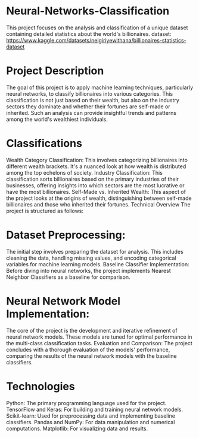 # Neural-Networks-Classification
This project focuses on the analysis and classification of a unique dataset containing detailed statistics about the world's billionaires.
dataset: https://www.kaggle.com/datasets/nelgiriyewithana/billionaires-statistics-dataset

# Project Description
The goal of this project is to apply machine learning techniques, particularly neural networks, to classify billionaires into various categories. This classification is not just based on their wealth, but also on the industry sectors they dominate and whether their fortunes are self-made or inherited. Such an analysis can provide insightful trends and patterns among the world's wealthiest individuals.

# Classifications
Wealth Category Classification: This involves categorizing billionaires into different wealth brackets. It's a nuanced look at how wealth is distributed among the top echelons of society.
Industry Classification: This classification sorts billionaires based on the primary industries of their businesses, offering insights into which sectors are the most lucrative or have the most billionaires.
Self-Made vs. Inherited Wealth: This aspect of the project looks at the origins of wealth, distinguishing between self-made billionaires and those who inherited their fortunes.
Technical Overview
The project is structured as follows:

# Dataset Preprocessing: 
The initial step involves preparing the dataset for analysis. This includes cleaning the data, handling missing values, and encoding categorical variables for machine learning models.
Baseline Classifier Implementation: Before diving into neural networks, the project implements Nearest Neighbor Classifiers as a baseline for comparison.
# Neural Network Model Implementation: 
The core of the project is the development and iterative refinement of neural network models. These models are tuned for optimal performance in the multi-class classification tasks.
Evaluation and Comparison: The project concludes with a thorough evaluation of the models' performance, comparing the results of the neural network models with the baseline classifiers.
# Technologies
Python: The primary programming language used for the project.
TensorFlow and Keras: For building and training neural network models.
Scikit-learn: Used for preprocessing data and implementing baseline classifiers.
Pandas and NumPy: For data manipulation and numerical computations.
Matplotlib: For visualizing data and results.
